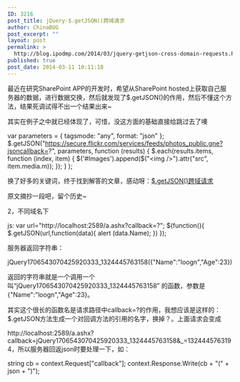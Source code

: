 ```yaml
---
ID: 3216
post_title: jQuery-$.getJSON()跨域请求
author: ChinaBUG
post_excerpt: ""
layout: post
permalink: >
  http://blog.ipodmp.com/2014/03/jquery-getjson-cross-domain-requests.html
published: true
post_date: 2014-03-11 10:11:18
---
```

最近在研究SharePoint APP的开发时，希望从SharePoint hosted上获取自己服务器的数据，进行数据交换，然后就发现了$.getJSON()的作用，然后不懂这个方法，结果死调试得不出一个结果出来~

其实在例子之中就已经体现了，可惜，没这方面的基础直接给跳过去了噢

var parameters = {
tagsmode: "any",
format: "json"
};
$.getJSON("https://secure.flickr.com/services/feeds/photos_public.gne?jsoncallback=?",
parameters,
function (results) {
$.each(results.items, function (index, item) {
$('#Images').append($("&lt;img /&gt;").attr("src", item.media.m));
});
}
);

换了好多的关键词，终于找到解答的文章，感动呀：<a href="www.cnblogs.com/loogn/archive/2011/12/21/2295772.html">$.getJSON()跨域请求</a>

原文摘抄一段吧，留个历史~

2，不同域名下

js:
var url="http://localhost:2589/a.ashx?callback=?";
$(function(){
$.getJSON(url,function(data){
alert (data.Name);
})
});

服务器返回字符串：

jQuery1706543070425920333_1324445763158({"Name":"loogn","Age":23})

返回的字符串就是一个调用一个叫“jQuery1706543070425920333_1324445763158” 的函数，参数是{"Name":"loogn","Age":23}。

其实这个很长的函数名是请求路径中callback=?的作用，我想应该是这样的：$.getJSON方法生成一个对回调方法的引用的名字，换掉？。上面请求会变成

http://localhost:2589/a.ashx?callback=jQuery1706543070425920333_1324445763158&amp;_=1324445763194，所以服务器回返json时要处理一下，如：

string cb = context.Request["callback"];
context.Response.Write(cb + "(" + json + ")");